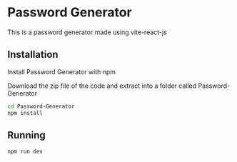 # Password Generator
This is a password generator made using vite-react-js


## Installation
Install Password Generator with npm

Download the zip file of the code and extract into a folder called Password-Generator
```bash
cd Password-Generator
npm install
```

## Running
```bash
npm run dev
```
    
